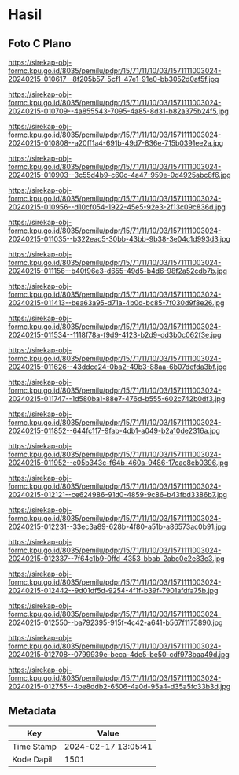 # Hasil

## Foto C Plano

https://sirekap-obj-formc.kpu.go.id/8035/pemilu/pdpr/15/71/11/10/03/1571111003024-20240215-010617--8f205b57-5cf1-47e1-91e0-bb3052d0af5f.jpg

https://sirekap-obj-formc.kpu.go.id/8035/pemilu/pdpr/15/71/11/10/03/1571111003024-20240215-010709--4a855543-7095-4a85-8d31-b82a375b24f5.jpg

https://sirekap-obj-formc.kpu.go.id/8035/pemilu/pdpr/15/71/11/10/03/1571111003024-20240215-010808--a20ff1a4-691b-49d7-836e-715b0391ee2a.jpg

https://sirekap-obj-formc.kpu.go.id/8035/pemilu/pdpr/15/71/11/10/03/1571111003024-20240215-010903--3c55d4b9-c60c-4a47-959e-0d4925abc8f6.jpg

https://sirekap-obj-formc.kpu.go.id/8035/pemilu/pdpr/15/71/11/10/03/1571111003024-20240215-010956--d10cf054-1922-45e5-92e3-2f13c09c836d.jpg

https://sirekap-obj-formc.kpu.go.id/8035/pemilu/pdpr/15/71/11/10/03/1571111003024-20240215-011035--b322eac5-30bb-43bb-9b38-3e04c1d993d3.jpg

https://sirekap-obj-formc.kpu.go.id/8035/pemilu/pdpr/15/71/11/10/03/1571111003024-20240215-011156--b40f96e3-d655-49d5-b4d6-98f2a52cdb7b.jpg

https://sirekap-obj-formc.kpu.go.id/8035/pemilu/pdpr/15/71/11/10/03/1571111003024-20240215-011413--bea63a95-d71a-4b0d-bc85-7f030d9f8e26.jpg

https://sirekap-obj-formc.kpu.go.id/8035/pemilu/pdpr/15/71/11/10/03/1571111003024-20240215-011534--1118f78a-f9d9-4123-b2d9-dd3b0c062f3e.jpg

https://sirekap-obj-formc.kpu.go.id/8035/pemilu/pdpr/15/71/11/10/03/1571111003024-20240215-011626--43ddce24-0ba2-49b3-88aa-6b07defda3bf.jpg

https://sirekap-obj-formc.kpu.go.id/8035/pemilu/pdpr/15/71/11/10/03/1571111003024-20240215-011747--1d580ba1-88e7-476d-b555-602c742b0df3.jpg

https://sirekap-obj-formc.kpu.go.id/8035/pemilu/pdpr/15/71/11/10/03/1571111003024-20240215-011852--644fc117-9fab-4db1-a049-b2a10de2316a.jpg

https://sirekap-obj-formc.kpu.go.id/8035/pemilu/pdpr/15/71/11/10/03/1571111003024-20240215-011952--e05b343c-f64b-460a-9486-17cae8eb0396.jpg

https://sirekap-obj-formc.kpu.go.id/8035/pemilu/pdpr/15/71/11/10/03/1571111003024-20240215-012121--ce624986-91d0-4859-9c86-b43fbd3386b7.jpg

https://sirekap-obj-formc.kpu.go.id/8035/pemilu/pdpr/15/71/11/10/03/1571111003024-20240215-012231--33ec3a89-628b-4f80-a51b-a86573ac0b91.jpg

https://sirekap-obj-formc.kpu.go.id/8035/pemilu/pdpr/15/71/11/10/03/1571111003024-20240215-012337--7f64c1b9-0ffd-4353-bbab-2abc0e2e83c3.jpg

https://sirekap-obj-formc.kpu.go.id/8035/pemilu/pdpr/15/71/11/10/03/1571111003024-20240215-012442--9d01df5d-9254-4f1f-b39f-7901afdfa75b.jpg

https://sirekap-obj-formc.kpu.go.id/8035/pemilu/pdpr/15/71/11/10/03/1571111003024-20240215-012550--ba792395-915f-4c42-a641-b567f1175890.jpg

https://sirekap-obj-formc.kpu.go.id/8035/pemilu/pdpr/15/71/11/10/03/1571111003024-20240215-012708--0799939e-beca-4de5-be50-cdf978baa49d.jpg

https://sirekap-obj-formc.kpu.go.id/8035/pemilu/pdpr/15/71/11/10/03/1571111003024-20240215-012755--4be8ddb2-6506-4a0d-95a4-d35a5fc33b3d.jpg


## Metadata

| Key        | Value               |
| ---------- | ------------------- |
| Time Stamp | 2024-02-17 13:05:41 |
| Kode Dapil | 1501                |



